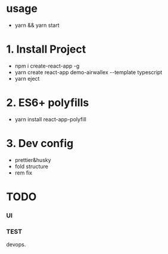 # usage

- yarn && yarn start

# 1. Install Project

- npm i create-react-app -g
- yarn create react-app demo-airwallex --template typescript
- yarn eject

# 2. ES6+ polyfills

- yarn install react-app-polyfill

# 3. Dev config

- prettier&husky
- fold structure
- rem fix

# TODO

### UI

### TEST

devops.
